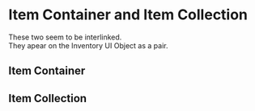# Item Container and Item Collection

These two seem to be interlinked.  
They apear on the Inventory UI Object as a pair.

## Item Container 



## Item Collection
